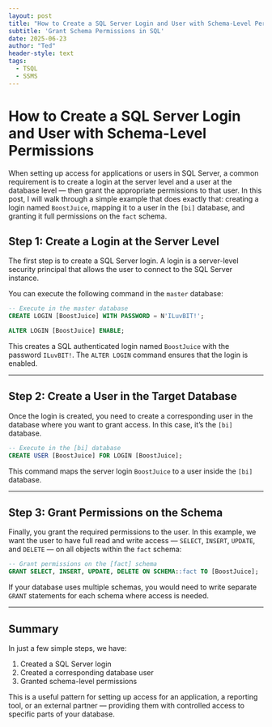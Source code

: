 ```yaml
---
layout: post
title: "How to Create a SQL Server Login and User with Schema-Level Permissions"
subtitle: 'Grant Schema Permissions in SQL'
date: 2025-06-23
author: "Ted"
header-style: text
tags:
  - TSQL
  - SSMS
---
```


# How to Create a SQL Server Login and User with Schema-Level Permissions

When setting up access for applications or users in SQL Server, a common requirement is to create a login at the server level and a user at the database level — then grant the appropriate permissions to that user. In this post, I will walk through a simple example that does exactly that: creating a login named `BoostJuice`, mapping it to a user in the `[bi]` database, and granting it full permissions on the `fact` schema.

## Step 1: Create a Login at the Server Level

The first step is to create a SQL Server login. A login is a server-level security principal that allows the user to connect to the SQL Server instance.

You can execute the following command in the `master` database:

```sql
-- Execute in the master database
CREATE LOGIN [BoostJuice] WITH PASSWORD = N'ILuvBIT!';

ALTER LOGIN [BoostJuice] ENABLE;
```

This creates a SQL authenticated login named `BoostJuice` with the password `ILuvBIT!`. The `ALTER LOGIN` command ensures that the login is enabled.

---

## Step 2: Create a User in the Target Database

Once the login is created, you need to create a corresponding user in the database where you want to grant access. In this case, it’s the `[bi]` database.

```sql
-- Execute in the [bi] database
CREATE USER [BoostJuice] FOR LOGIN [BoostJuice];
```

This command maps the server login `BoostJuice` to a user inside the `[bi]` database.

---

## Step 3: Grant Permissions on the Schema

Finally, you grant the required permissions to the user. In this example, we want the user to have full read and write access — `SELECT`, `INSERT`, `UPDATE`, and `DELETE` — on all objects within the `fact` schema:

```sql
-- Grant permissions on the [fact] schema
GRANT SELECT, INSERT, UPDATE, DELETE ON SCHEMA::fact TO [BoostJuice];
```

If your database uses multiple schemas, you would need to write separate `GRANT` statements for each schema where access is needed.

---

## Summary

In just a few simple steps, we have:

1. Created a SQL Server login
2. Created a corresponding database user
3. Granted schema-level permissions

This is a useful pattern for setting up access for an application, a reporting tool, or an external partner — providing them with controlled access to specific parts of your database.
